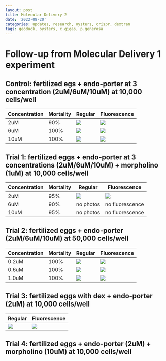 ```yaml
---
layout: post
title: Molecular Delivery 2
date: '2022-08-20'
categories: updates, research, oysters, crispr, dextran
tags: geoduck, oysters, c.gigas, p.generosa
---
```


# Follow-up from Molecular Delivery 1 experiment 

## Control: fertilized egs + endo-porter at 3 concentration (2uM/6uM/10uM) at 10,000 cells/well
| Concentration | Mortality | Regular | Fluorescence |
|---|---|---|---|
|2uM| 90% | ![](https://raw.githubusercontent.com/ocattau/Fluorescent_Photos/main/082522/control_regular_2uM%202.jpg?token=GHSAT0AAAAAABX3HM6774XJNRYE4EJFDEXSYYJG3IQ) | ![](https://raw.githubusercontent.com/ocattau/Fluorescent_Photos/main/082522/control_green_2uM_2.jpg?token=GHSAT0AAAAAABX3HM6772BCX6UWWNGGTJPEYYJG33A) |
|6uM| 100% | ![](https://raw.githubusercontent.com/ocattau/Fluorescent_Photos/main/082522/control_6uM_regular.jpg?token=GHSAT0AAAAAABX3HM67XWFS5ESLHB2GZKYIYYJG5IA) | ![](https://raw.githubusercontent.com/ocattau/Fluorescent_Photos/main/082522/control_6uM_green.jpg?token=GHSAT0AAAAAABX3HM66TBWBYCLDDLKFFXF2YYJG5CQ) |
|10uM| 100% | ![](https://raw.githubusercontent.com/ocattau/Fluorescent_Photos/main/082522/control_regular_10uM.jpg?token=GHSAT0AAAAAABX3HM67BKU7IUFPNJBXY6VIYYJG7TQ) | ![](https://raw.githubusercontent.com/ocattau/Fluorescent_Photos/main/082522/control_green_10uM.jpg?token=GHSAT0AAAAAABX3HM66I5F6QY7I7NFDXU7IYYJG7RQ) |

## Trial 1: fertilized eggs + endo-porter at 3 concentrations (2uM/6uM/10uM) + morpholino (1uM) at 10,000 cells/well
| Concentration | Mortality | Regular | Fluorescence |
|---|---|---|---|
|2uM| 95% | ![](https://raw.githubusercontent.com/ocattau/Fluorescent_Photos/main/082522/trial1_regular_2uM.jpg?token=GHSAT0AAAAAABX3HM672I3LJBR4CQ2KDITGYYJHHDA) | ![](https://github.com/ocattau/Fluorescent_Photos/blob/main/082522/trial1_green_2uM.jpg?raw=true) |
|6uM| 90% | no photos| no fluorescence|
|10uM| 95% | no photos | no fluorescence |

## Trial 2: fertilized eggs + endo-porter (2uM/6uM/10uM) at 50,000 cells/well
| Concentration | Mortality | Regular | Fluorescence |
|---|---|---|---|
|0.2uM| 100%| ![](https://raw.githubusercontent.com/ocattau/Fluorescent_Photos/main/082522/trial2_regular_2uM.jpg?token=GHSAT0AAAAAABX3HM67L6VRHRN7IDMP6BIIYYJHI7Q) | ![](https://raw.githubusercontent.com/ocattau/Fluorescent_Photos/main/082522/trial2_green_2uM.jpg?token=GHSAT0AAAAAABX3HM66HSTABDGBR7TPRLTEYYJHIWQ) |
|0.6uM| 100%| ![](https://raw.githubusercontent.com/ocattau/Fluorescent_Photos/main/082522/trial2_regular_6uM.jpg?token=GHSAT0AAAAAABX3HM663NQSL46FDNOCIN6AYYJHJPA) | ![](https://raw.githubusercontent.com/ocattau/Fluorescent_Photos/main/082522/trial2_green_6uM.jpg?token=GHSAT0AAAAAABX3HM66HF7OVIA2JPHRO77YYYJHJKQ) |
|1.0uM| 100%| ![](https://raw.githubusercontent.com/ocattau/Fluorescent_Photos/main/082522/trial2_regular_10uM.jpg?token=GHSAT0AAAAAABX3HM662IEREJJU4JO63TQ4YYJHKQQ) | ![](https://raw.githubusercontent.com/ocattau/Fluorescent_Photos/main/082522/trial2_green_10uM.jpg?token=GHSAT0AAAAAABX3HM66NHCGN6YMAVLNNBGCYYJHKLQ) |

## Trial 3: fertilized eggs with dex + endo-porter (2uM) at 10,000 cells/well
| Regular | Fluorescence | 
|---|---|
|![](https://raw.githubusercontent.com/ocattau/Fluorescent_Photos/main/082522/dexfirst_regular_2uM.jpg?token=GHSAT0AAAAAABX3HM67PD546JFUBUXQYBCAYYJHN2A) | ![](https://raw.githubusercontent.com/ocattau/Fluorescent_Photos/main/082522/dexfirst_green_2uM.jpg?token=GHSAT0AAAAAABX3HM66XMQ5EWE2YO7XWOR2YYJHNVQ)|

## Trial 4: fertilized eggs + endo-porter (2uM) + morpholino (10uM) at 10,000 cells/well


